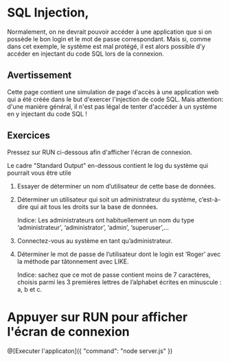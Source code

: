 # SQL Injection,

Normalement, on ne devrait pouvoir accéder à une application que si on possède le bon login et le mot de passe correspondant. 
Mais si, comme dans cet exemple, le système est mal protégé, il est alors possible d'y accéder en injectant du code SQL lors de la connexion.

## Avertissement
Cette page contient une simulation de page d'accès à une application web qui a été créée dans le but d'exercer l'injection de code SQL. Mais attention: d'une manière général, il n'est pas légal de tenter d'accéder à un système en y injectant du code SQL !

## Exercices
Pressez sur RUN ci-dessous afin d'afficher l'écran de connexion. 

Le cadre "Standard Output" en-dessous contient le log du système qui pourrait vous être utile
1)	Essayer de déterminer un nom d’utilisateur de cette base de données.
2)	Déterminer un utilisateur qui soit un administrateur du système, c’est-à-dire qui ait tous les droits sur la base de données.

    Indice: Les administrateurs ont habituellement un nom du type ‘administrateur’, ‘administrator’, ‘admin’, ‘superuser’,…
3)	Connectez-vous au système en tant qu’administrateur.
4)	Déterminer le mot de passe de l’utilisateur dont le login est ‘Roger’ avec la méthode par tâtonnement avec LIKE.

    Indice: sachez que ce mot de passe contient moins de 7 caractères, choisis parmi les 3 premières lettres de l’alphabet écrites en minuscule : a, b et c.


# Appuyer sur RUN pour afficher l'écran de connexion

@[Executer l'applicaton]({ "command": "node server.js" })

